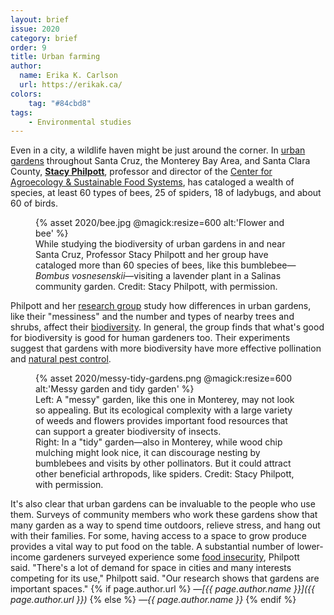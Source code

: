 ```yaml
---
layout: brief
issue: 2020
category: brief
order: 9
title: Urban farming
author:
  name: Erika K. Carlson
  url: https://erikak.ca/
colors:
    tag: "#84cbd8"
tags:
    - Environmental studies
---
```

Even in a city, a wildlife haven might be just around the corner. In
[urban gardens](https://www.urbangardenecology.com/gardens.html)
throughout Santa Cruz, the Monterey Bay Area, and Santa Clara County,
[**Stacy
Philpott**](https://envs.ucsc.edu/faculty/index.php?uid=sphilpot),
professor and director of the [Center for Agroecology & Sustainable Food
Systems](https://casfs.ucsc.edu/), has cataloged a wealth of species, at
least 60 types of bees, 25 of spiders, 18 of ladybugs, and about 60 of
birds.

<figure class="">
  {% asset 2020/bee.jpg @magick:resize=600 alt:'Flower and bee' %}<figcaption>While studying the biodiversity of urban gardens in and near Santa Cruz,
Professor Stacy Philpott and her group have cataloged more than 60
species of bees, like this bumblebee&mdash;<em>Bombus vosnesenskii</em>&mdash;visiting
a lavender plant in a Salinas community garden. Credit: Stacy Philpott,
with permission.</figcaption>
</figure>

Philpott and her [research group](https://www.urbangardenecology.com/)
study how differences in urban gardens, like their "messiness" and the
number and types of nearby trees and shrubs, affect their
[biodiversity](https://www.nationalgeographic.org/encyclopedia/biodiversity/).
In general, the group finds that what's good for biodiversity is good
for human gardeners too. Their experiments suggest that gardens with
more biodiversity have more effective pollination and [natural pest
control](https://en.wikipedia.org/wiki/Biological_pest_control). 
<figure class="">
  {% asset 2020/messy-tidy-gardens.png @magick:resize=600 alt:'Messy garden and tidy garden' %}<figcaption>Left: A "messy" garden, like this one in Monterey, may not look so
appealing. But its ecological complexity with a large variety of weeds
and flowers provides important food resources that can support a greater
biodiversity of insects.<br />Right: In a "tidy" garden&mdash;also in Monterey,
while wood chip mulching might look nice, it can discourage nesting by
bumblebees and visits by other pollinators. But it could attract other
beneficial arthropods, like spiders. Credit: Stacy Philpott, with
permission.</figcaption>
</figure>

It's also clear that urban gardens can be invaluable to the people who
use them. Surveys of community members who work these gardens show that
many garden as a way to spend time outdoors, relieve stress, and hang
out with their families. For some, having access to a space to grow
produce provides a vital way to put food on the table. A substantial
number of lower-income gardeners surveyed experience some [food
insecurity](https://www.ers.usda.gov/topics/food-nutrition-assistance/food-security-in-the-us/definitions-of-food-security.aspx),
Philpott said. "There\'s a lot of demand for space in cities and many
interests competing for its use," Philpott said. "Our research shows
that gardens are important spaces."
{% if page.author.url %}
 *&mdash;[{{ page.author.name }}]({{ page.author.url }})*
{% else %}
*&mdash;{{ page.author.name }}*
{% endif %}
